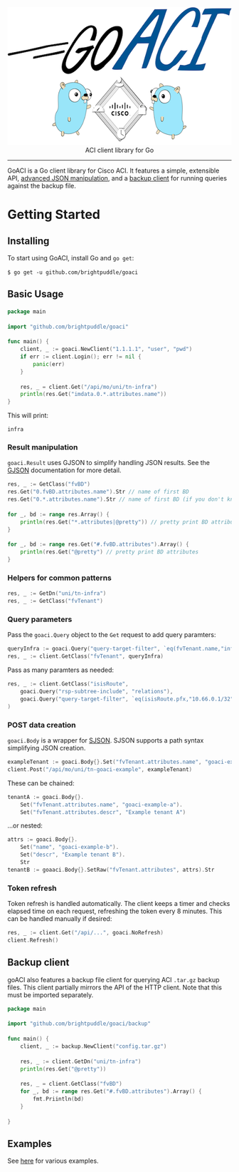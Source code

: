<p align="center">
<img src="logo.png" width="600" height="309" border="0" alt="goACI">
<br/>
ACI client library for Go
<p>
<hr/>

GoACI is a Go client library for Cisco ACI. It features a simple, extensible API, [advanced JSON manipulation](#result-manipulation), and a [backup
client](#backup-client) for running queries against the backup file.

# Getting Started

## Installing

To start using GoACI, install Go and `go get`:

`$ go get -u github.com/brightpuddle/goaci`

## Basic Usage

```go
package main

import "github.com/brightpuddle/goaci"

func main() {
    client, _ := goaci.NewClient("1.1.1.1", "user", "pwd")
    if err := client.Login(); err != nil {
        panic(err)
    }

    res, _ = client.Get("/api/mo/uni/tn-infra")
    println(res.Get("imdata.0.*.attributes.name"))
}
```
This will print:
```
infra
```

### Result manipulation
`goaci.Result` uses GJSON to simplify handling JSON results. See the [GJSON](https://github.com/tidwall/gjson) documentation for more detail.

```go
res, _ := GetClass("fvBD")
res.Get("0.fvBD.attributes.name").Str // name of first BD
res.Get("0.*.attributes.name").Str // name of first BD (if you don't know the class)

for _, bd := range res.Array() {
    println(res.Get("*.attributes|@pretty")) // pretty print BD attributes
}

for _, bd := range res.Get("#.fvBD.attributes").Array() {
    println(res.Get("@pretty") // pretty print BD attributes
}
```

### Helpers for common patterns
```go
res, _ := GetDn("uni/tn-infra")
res, _ := GetClass("fvTenant")
```

### Query parameters
Pass the `goaci.Query` object to the `Get` request to add query paramters:

```go
queryInfra := goaci.Query("query-target-filter", `eq(fvTenant.name,"infra")`)
res, _ := client.GetClass("fvTenant", queryInfra)
```

Pass as many paramters as needed:
```go
res, _ := client.GetClass("isisRoute",
    goaci.Query("rsp-subtree-include", "relations"),
    goaci.Query("query-target-filter", `eq(isisRoute.pfx,"10.66.0.1/32")`,
)
```

### POST data creation
`goaci.Body` is a wrapper for [SJSON](https://github.com/tidwall/sjson). SJSON supports a path syntax simplifying JSON creation.

```go
exampleTenant := goaci.Body{}.Set("fvTenant.attributes.name", "goaci-example").Str
client.Post("/api/mo/uni/tn-goaci-example", exampleTenant)
```

These can be chained:
```go
tenantA := goaci.Body{}.
    Set("fvTenant.attributes.name", "goaci-example-a").
    Set("fvTenant.attributes.descr", "Example tenant A")
```

...or nested:
```go
attrs := goaci.Body{}.
    Set("name", "goaci-example-b").
    Set("descr", "Example tenant B").
    Str
tenantB := goaaci.Body{}.SetRaw("fvTenant.attributes", attrs).Str
```

### Token refresh
Token refresh is handled automatically. The client keeps a timer and checks elapsed time on each request, refreshing the token every 8 minutes. This can be handled manually if desired:
```go
res, _ := client.Get("/api/...", goaci.NoRefresh)
client.Refresh()
```

## Backup client
goACI also features a backup file client for querying ACI `.tar.gz` backup files. This client partially mirrors the API of the HTTP client. Note that this must be imported separately.

```go
package main

import "github.com/brightpuddle/goaci/backup"

func main() {
    client, _ := backup.NewClient("config.tar.gz")

    res, _ := client.GetDn("uni/tn-infra")
    println(res.Get("@pretty"))

    res, _ = client.GetClass("fvBD")
    for _, bd := range res.Get("#.fvBD.attributes").Array() {
        fmt.Priintln(bd)
    }

}
```

## Examples
See [here](https://github.com/brightpuddle/goaci/tree/master/examples) for various examples.
